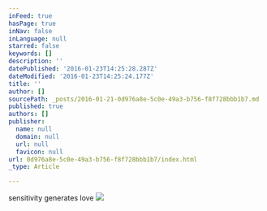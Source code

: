 ```yaml
---
inFeed: true
hasPage: true
inNav: false
inLanguage: null
starred: false
keywords: []
description: ''
datePublished: '2016-01-23T14:25:28.287Z'
dateModified: '2016-01-23T14:25:24.177Z'
title: ''
author: []
sourcePath: _posts/2016-01-21-0d976a8e-5c0e-49a3-b756-f8f728bbb1b7.md
published: true
authors: []
publisher:
  name: null
  domain: null
  url: null
  favicon: null
url: 0d976a8e-5c0e-49a3-b756-f8f728bbb1b7/index.html
_type: Article

---
```

sensitivity generates love
![](https://the-grid-user-content.s3-us-west-2.amazonaws.com/62b5c4c1-9ac8-4893-8ec4-3f695a32f1a8.JPG)
